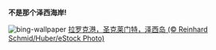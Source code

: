 
**不是那个泽西海岸!**

![bing-wallpaper](https://www.bing.com/th?id=OHR.JerseyIsland_ZH-CN6224973235_1920x1080.jpg)
[拉罗克港，圣克莱门特，泽西岛 (© Reinhard Schmid/Huber/eStock Photo)](https://www.bing.com/search?q=%E6%B3%BD%E8%A5%BF%E5%B2%9B&amp;form=hpcapt&amp;mkt=zh-cn)
  